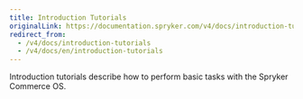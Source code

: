 ```yaml
---
title: Introduction Tutorials
originalLink: https://documentation.spryker.com/v4/docs/introduction-tutorials
redirect_from:
  - /v4/docs/introduction-tutorials
  - /v4/docs/en/introduction-tutorials
---
```


Introduction tutorials describe how to perform basic tasks with the Spryker Commerce OS.
